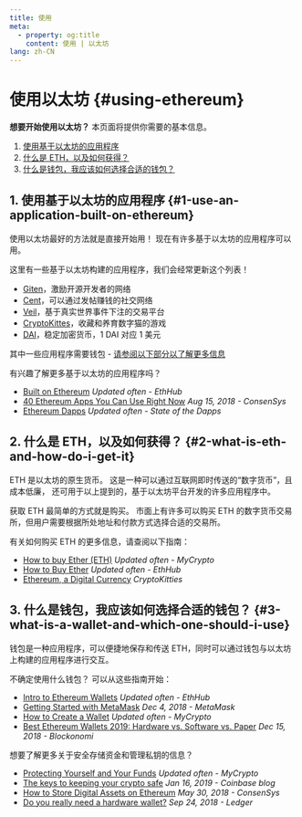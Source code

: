 ```yaml
---
title: 使用
meta:
  - property: og:title
    content: 使用 | 以太坊
lang: zh-CN
---
```


# 使用以太坊 {#using-ethereum}

<div class="featured">

**想要开始使用以太坊？** 本页面将提供你需要的基本信息。

  1. [使用基于以太坊的应用程序](#1-use-an-application-built-on-ethereum)
  2. [什么是 ETH，以及如何获得？](#2-what-is-eth-and-how-do-i-get-it)
  3. [什么是钱包，我应该如何选择合适的钱包？](#3-what-is-a-wallet-and-which-one-should-i-use)

</div>

## 1. 使用基于以太坊的应用程序 {#1-use-an-application-built-on-ethereum}

使用以太坊最好的方法就是直接开始用！ 现在有许多基于以太坊的应用程序可以用。

这里有一些基于以太坊构建的应用程序，我们会经常更新这个列表！

- [Giten](https://gitcoin.co)，激励开源开发者的网络
- [Cent](https://beta.cent.co)，可以通过发帖赚钱的社交网络
- [Veil](https://app.veil.co)，基于真实世界事件下注的交易平台
- [CryptoKittes](https://www.cryptokitties.co)，收藏和养育数字猫的游戏
- [DAI](https://makerdao.com/en/)，稳定加密货币，1 DAI 对应 1 美元

其中一些应用程序需要钱包 - [请参阅以下部分以了解更多信息](#_3-什么是钱包，我应该如何选择合适的钱包？)

有兴趣了解更多基于以太坊的应用程序吗？

- [Built on Ethereum](https://docs.ethhub.io/built-on-ethereum/built-on-ethereum/) _Updated often - EthHub_
- [40 Ethereum Apps You Can Use Right Now](https://media.consensys.net/40-ethereum-apps-you-can-use-right-now-d643333769f7) _Aug 15, 2018 - ConsenSys_
- [Ethereum Dapps](https://www.stateofthedapps.com/rankings/platform/ethereum) _Updated often - State of the Dapps_

## 2. 什么是 ETH，以及如何获得？ {#2-what-is-eth-and-how-do-i-get-it}

ETH 是以太坊的原生货币。 这是一种可以通过互联网即时传送的“数字货币”，且成本低廉， 还可用于以上提到的，基于以太坊平台开发的许多应用程序中。

获取 ETH 最简单的方式就是购买。 市面上有许多可以购买 ETH 的数字货币交易所，但用户需要根据所处地址和付款方式选择合适的交易所。

有关如何购买 ETH 的更多信息，请查阅以下指南：

- [How to buy Ether (ETH)](https://support.mycrypto.com/how-to/getting-started/how-to-buy-ether-with-usd) _Updated often - MyCrypto_
- [How to Buy Ether](https://docs.ethhub.io/using-ethereum/how-to-buy-ether/) _Updated often - EthHub_
- [Ethereum, a Digital Currency](https://www.cryptokitties.co/faq#ethereum-a-digital-currency) _CryptoKitties_

## 3. 什么是钱包，我应该如何选择合适的钱包？ {#3-what-is-a-wallet-and-which-one-should-i-use}

钱包是一种应用程序，可以便捷地保存和传送 ETH，同时可以通过钱包与以太坊上构建的应用程序进行交互。

不确定使用什么钱包？ 可以从这些指南开始：

- [Intro to Ethereum Wallets](https://docs.ethhub.io/using-ethereum/wallets/intro-to-ethereum-wallets/) _Updated often - EthHub_
- [Getting Started with MetaMask](https://metamask.zendesk.com/hc/en-us/articles/360015489531-Getting-Started-With-MetaMask-Part-1-) _Dec 4, 2018 - MetaMask_
- [How to Create a Wallet](https://support.mycrypto.com/getting-started/creating-a-new-wallet-on-mycrypto.html) _Updated often - MyCrypto_
- [Best Ethereum Wallets 2019: Hardware vs. Software vs. Paper](https://blockonomi.com/best-ethereum-wallets/) _Dec 15, 2018 - Blockonomi_

想要了解更多关于安全存储资金和管理私钥的信息？

- [Protecting Yourself and Your Funds](https://support.mycrypto.com/staying-safe/protecting-yourself-and-your-funds) _Updated often - MyCrypto_
- [The keys to keeping your crypto safe](https://blog.coinbase.com/the-keys-to-keeping-your-crypto-safe-96d497cce6cf) _Jan 16, 2019 - Coinbase blog_
- [How to Store Digital Assets on Ethereum](https://media.consensys.net/how-to-store-digital-assets-on-ethereum-a2bfdcf66bd0) _May 30, 2018 - ConsenSys_
- [Do you really need a hardware wallet?](https://medium.com/ledger-on-security-and-blockchain/ledger-101-part-1-do-you-really-need-a-hardware-wallet-7f5abbadd945) _Sep 24, 2018 - Ledger_
